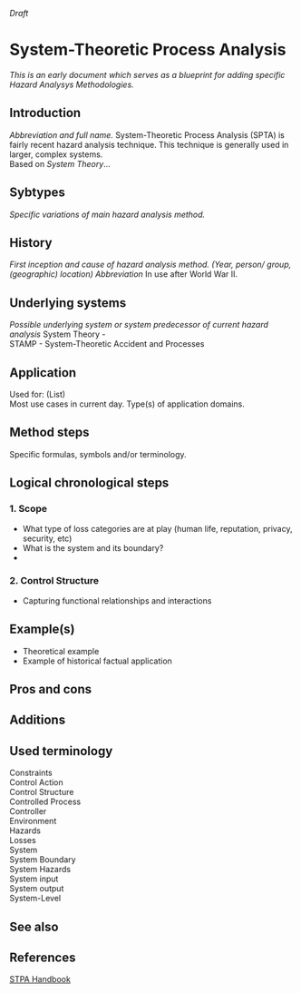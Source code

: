 _Draft_

# System-Theoretic Process Analysis
_This is an early document which serves as a blueprint for adding specific Hazard Analysys Methodologies._


## Introduction 
_Abbreviation and full name._
System-Theoretic Process Analysis (SPTA) is fairly recent hazard analysis technique. This technique is generally used in larger, complex systems.\
Based on _System Theory_...

## Sybtypes
_Specific variations of main hazard analysis method._


## History
_First inception and cause of hazard analysis method. (Year, person/ group, (geographic) location) Abbreviation_ 
In use after World War II.

## Underlying systems
_Possible underlying system or system predecessor of current hazard analysis_
System Theory - \
STAMP - System-Theoretic Accident and Processes


## Application
Used for: (List)\
Most use cases in current day. Type(s) of application domains.

## Method steps
Specific formulas, symbols and/or terminology.


## Logical chronological steps
### 1. Scope
* What type of loss categories are at play (human life, reputation, privacy, security, etc)
* What is the system and its boundary?
* 

### 2. Control Structure
* Capturing functional relationships and interactions




## Example(s)
* Theoretical example
* Example of historical factual application


## Pros and cons


## Additions



## Used terminology

Constraints\
Control Action\
Control Structure\
Controlled Process\
Controller\
Environment\
Hazards\
Losses\
System\
System Boundary\
System Hazards\
System input\
System output\
System-Level


## See also

## References
[STPA Handbook](http://psas.scripts.mit.edu/home/get_file.php?name=STPA_handbook.pdf)



